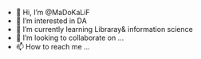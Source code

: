 - 👋 Hi, I’m @MaDoKaLiF
- 👀 I’m interested in DA
- 🌱 I’m currently learning Libraray& information science 
- 💞️ I’m looking to collaborate on ...
- 📫 How to reach me ...

<!---
MaDoKaLiF/MaDoKaLiF is a ✨ special ✨ repository because its `README.md` (this file) appears on your GitHub profile.
You can click the Preview link to take a look at your changes.
--->
